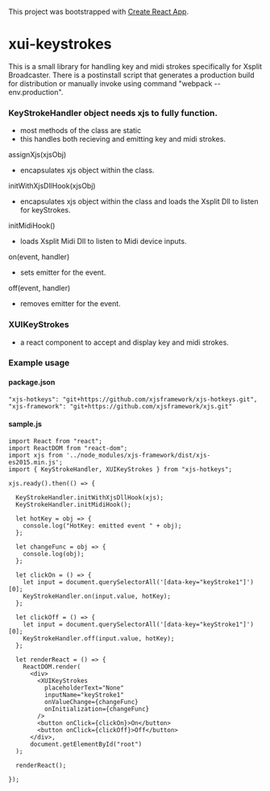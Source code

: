 This project was bootstrapped with [Create React App](https://github.com/facebookincubator/create-react-app).

# xui-keystrokes

This is a small library for handling key and midi strokes specifically for Xsplit Broadcaster.
There is a postinstall script that generates a production build for distribution or manually invoke using command "webpack --env.production".

### KeyStrokeHandler object needs xjs to fully function.
- most methods of the class are static
- this handles both recieving and emitting key and midi strokes.

assignXjs(xjsObj)
  - encapsulates xjs object within the class.  

initWithXjsDllHook(xjsObj)
  - encapsulates xjs object within the class and loads the Xsplit Dll to listen for keyStrokes.

initMidiHook()
  - loads Xsplit Midi Dll to listen to Midi device inputs.

on(event, handler)
  - sets emitter for the event.

off(event, handler)
- removes emitter for the event.

### XUIKeyStrokes
- a react component to accept and display key and midi strokes.

### Example usage

#### package.json
```
"xjs-hotkeys": "git+https://github.com/xjsframework/xjs-hotkeys.git",
"xjs-framework": "git+https://github.com/xjsframework/xjs.git"
```

#### sample.js
```
import React from "react";
import ReactDOM from "react-dom";
import xjs from '../node_modules/xjs-framework/dist/xjs-es2015.min.js';
import { KeyStrokeHandler, XUIKeyStrokes } from "xjs-hotkeys";

xjs.ready().then(() => {

  KeyStrokeHandler.initWithXjsDllHook(xjs);
  KeyStrokeHandler.initMidiHook();

  let hotKey = obj => {
    console.log("HotKey: emitted event " + obj);
  };

  let changeFunc = obj => {
    console.log(obj);
  };

  let clickOn = () => {
    let input = document.querySelectorAll('[data-key="keyStroke1"]')[0];
    KeyStrokeHandler.on(input.value, hotKey);
  };

  let clickOff = () => {
    let input = document.querySelectorAll('[data-key="keyStroke1"]')[0];
    KeyStrokeHandler.off(input.value, hotKey);
  };

  let renderReact = () => {
    ReactDOM.render(
      <div>
        <XUIKeyStrokes
          placeholderText="None"
          inputName="keyStroke1"
          onValueChange={changeFunc}
          onInitialization={changeFunc}
        />
        <button onClick={clickOn}>On</button>
        <button onClick={clickOff}>Off</button>
      </div>,
      document.getElementById("root")
  );

  renderReact();

});
```



